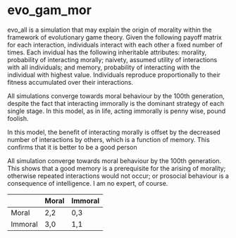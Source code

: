 # evo_gam_mor
evo_all is a simulation that may explain the origin of morality within the framework of evolutionary game theory. Given the following payoff matrix for each interaction, individuals interact with each other a fixed number of times. Each invidual has the following inheritable attributes: morality, probability of interacting morally; naivety, assumed utility of interactions with all individuals; and memory, probability of interacting with the individual with highest value. Individuals reproduce proportionally to their fitness accumulated over their interactions.

All simulations converge towards moral behaviour by the 100th generation, despite the fact that interacting immorally is the dominant strategy of each single stage. In this model, as in life, acting immorally is penny wise, pound foolish.



In this model, the benefit of interacting morally is offset by the decreased number of interactions by others, which is a function of memory. This confirms that it is better to be a good person

All simulation converge towards moral behaviour by the 100th generation. This shows that a good memory is a prerequisite for the arising of morality; otherwise repeated interactions would not occur; or prosocial behaviour is a consequence of intelligence. I am no expert, of course.

|         | Moral | Immoral |
|---------|-------|---------|
| Moral   | 2,2   | 0,3     |
| Immoral | 3,0   | 1,1     |
